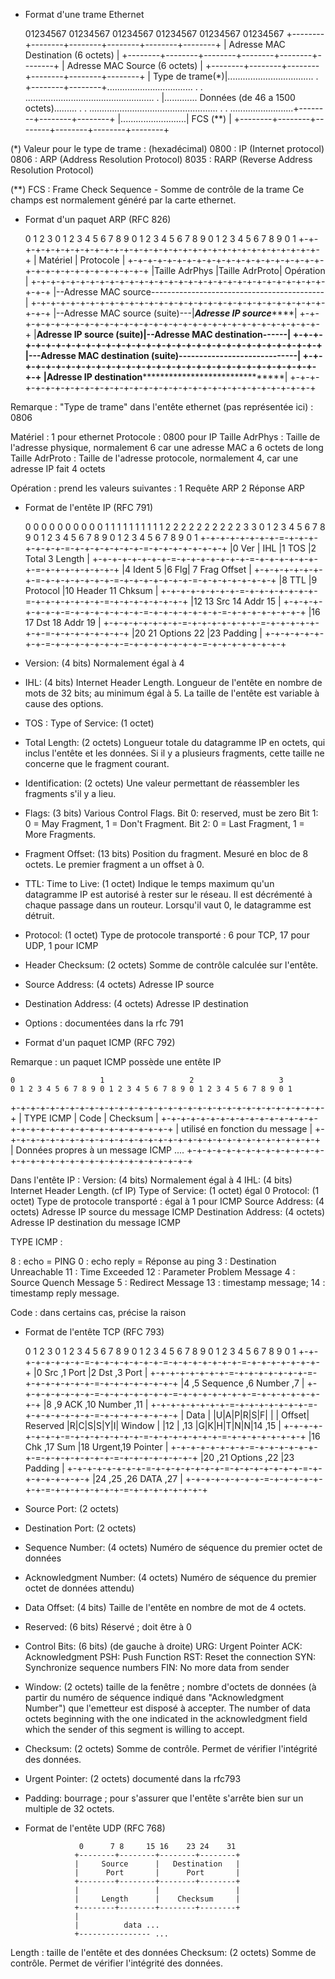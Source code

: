 * Format d'une trame Ethernet


  01234567 01234567 01234567 01234567 01234567 01234567
 +--------+--------+--------+--------+--------+--------+
 | Adresse MAC Destination (6 octets)                  |
 +--------+--------+--------+--------+--------+--------+
 | Adresse MAC Source      (6 octets)                  |
 +--------+--------+--------+--------+--------+--------+
 | Type de trame(*)|.................................. .
 +--------+--------+.................................. .
 . ................................................... .
 |............. Données (de 46 a 1500 octets)......... .
 . ................................................... .
 . .........................+--------+--------+--------+
 |..........................| FCS  (**)                |
 +--------+--------+--------+--------+--------+--------+

(*) Valeur pour le type de trame :
(hexadécimal)
0800 : IP (Internet protocol)
0806 : ARP (Address Resolution Protocol)
8035 : RARP (Reverse Address Resolution Protocol)

(**) FCS : Frame Check Sequence - Somme de contrôle de la trame
Ce champs est normalement généré par la carte ethernet.



* Format d'un paquet ARP (RFC 826)

    0                   1                   2                   3
    0 1 2 3 4 5 6 7 8 9 0 1 2 3 4 5 6 7 8 9 0 1 2 3 4 5 6 7 8 9 0 1
   +-+-+-+-+-+-+-+-+-+-+-+-+-+-+-+-+-+-+-+-+-+-+-+-+-+-+-+-+-+-+-+-+
   |           Matériel            |    Protocole                  |
   +-+-+-+-+-+-+-+-+-+-+-+-+-+-+-+-+-+-+-+-+-+-+-+-+-+-+-+-+-+-+-+-+
   |Taille AdrPhys |Taille AdrProto|    Opération                  |
   +-+-+-+-+-+-+-+-+-+-+-+-+-+-+-+-+-+-+-+-+-+-+-+-+-+-+-+-+-+-+-+-+
   |--Adresse MAC source-------------------------------------------|
   +-+-+-+-+-+-+-+-+-+-+-+-+-+-+-+-+-+-+-+-+-+-+-+-+-+-+-+-+-+-+-+-+
   |--Adresse MAC source (suite)---|*****Adresse IP source*********|
   +-+-+-+-+-+-+-+-+-+-+-+-+-+-+-+-+-+-+-+-+-+-+-+-+-+-+-+-+-+-+-+-+
   |**Adresse IP source (suite)****|--Adresse MAC destination------|
   +-+-+-+-+-+-+-+-+-+-+-+-+-+-+-+-+-+-+-+-+-+-+-+-+-+-+-+-+-+-+-+-+
   |---Adresse MAC destination (suite)-----------------------------|
   +-+-+-+-+-+-+-+-+-+-+-+-+-+-+-+-+-+-+-+-+-+-+-+-+-+-+-+-+-+-+-+-+
   |**Adresse IP destination***************************************|
   +-+-+-+-+-+-+-+-+-+-+-+-+-+-+-+-+-+-+-+-+-+-+-+-+-+-+-+-+-+-+-+-+

Remarque : "Type de trame" dans l'entête ethernet (pas représentée ici) : 0806

Matériel : 1 pour ethernet
Protocole : 0800 pour IP
Taille AdrPhys : Taille de l'adresse physique, normalement 6 
car une adresse MAC a 6 octets de long
Taille AdrProto : Taille de l'adresse protocole, normalement 4, 
car une adresse IP fait 4 octets

Opération : prend les valeurs suivantes :
1 Requête ARP
2 Réponse ARP




* Format de l'entête IP (RFC 791)

    0 0 0 0 0 0 0 0 0 0 1 1 1 1 1 1 1 1 1 1 2 2 2 2 2 2 2 2 2 2 3 3
    0 1 2 3 4 5 6 7 8 9 0 1 2 3 4 5 6 7 8 9 0 1 2 3 4 5 6 7 8 9 0 1
   +-+-+-+-+-+-+-+-=-+-+-+-+-+-+-+-=-+-+-+-+-+-+-+-=-+-+-+-+-+-+-+-+
   |0  Ver |  IHL  |1    TOS       |2         Total 3  Length      |
   +-+-+-+-+-+-+-+-=-+-+-+-+-+-+-+-=-+-+-+-+-+-+-+-=-+-+-+-+-+-+-+-+
   |4        Ident  5              |6 Flg|          7  Frag Offset |
   +-+-+-+-+-+-+-+-=-+-+-+-+-+-+-+-=-+-+-+-+-+-+-+-=-+-+-+-+-+-+-+-+
   |8       TTL    |9   Protocol   |10       Header 11  Chksum     |
   +-+-+-+-+-+-+-+-=-+-+-+-+-+-+-+-=-+-+-+-+-+-+-+-=-+-+-+-+-+-+-+-+
   |12              13     Src      14    Addr      15             |
   +-+-+-+-+-+-+-+-=-+-+-+-+-+-+-+-=-+-+-+-+-+-+-+-=-+-+-+-+-+-+-+-+
   |16              17     Dst      18    Addr      19             |
   +-+-+-+-+-+-+-+-=-+-+-+-+-+-+-+-=-+-+-+-+-+-+-+-=-+-+-+-+-+-+-+-+
   |20              21  Options     22             |23  Padding    |
   +-+-+-+-+-+-+-+-=-+-+-+-+-+-+-+-=-+-+-+-+-+-+-+-=-+-+-+-+-+-+-+-+

* Version:  (4 bits) Normalement égal à 4 
* IHL:  (4 bits) Internet Header Length. Longueur de l'entête en nombre
  de mots de 32 bits; au minimum égal à 5. La taille de l'entête est
  variable à cause des options.
* TOS : Type of Service:  (1 octet)
* Total Length:  (2 octets) Longueur totale du datagramme IP en octets, qui
  inclus l'entête et les données. Si il y a plusieurs fragments, cette
  taille ne concerne que le fragment courant.
* Identification:  (2 octets) Une valeur permettant de réassembler
  les fragments s'il y a lieu.
* Flags:  (3 bits)
    Various Control Flags.
      Bit 0: reserved, must be zero
      Bit 1:  0 = May Fragment,  1 = Don't Fragment.
      Bit 2:  0 = Last Fragment, 1 = More Fragments.
* Fragment Offset:  (13 bits) Position du fragment. Mesuré en bloc de
  8 octets. Le premier fragment a un offset à 0.
* TTL: Time to Live:  (1 octet) Indique le temps maximum qu'un
  datagramme IP est autorisé à rester sur le réseau. Il est décrémenté
  à chaque passage dans un routeur. Lorsqu'il vaut 0, le datagramme
  est détruit.
* Protocol:  (1 octet) Type de protocole transporté :
  6 pour TCP, 17 pour UDP, 1 pour ICMP
* Header Checksum:  (2 octets) Somme de contrôle calculée sur l'entête. 
* Source Address:  (4 octets) Adresse IP source
* Destination Address:  (4 octets) Adresse IP destination
* Options :  documentées dans la rfc 791



* Format d'un paquet ICMP (RFC 792)

Remarque : un paquet ICMP possède une entête IP

    0                   1                   2                   3
    0 1 2 3 4 5 6 7 8 9 0 1 2 3 4 5 6 7 8 9 0 1 2 3 4 5 6 7 8 9 0 1
   +-+-+-+-+-+-+-+-+-+-+-+-+-+-+-+-+-+-+-+-+-+-+-+-+-+-+-+-+-+-+-+-+
   |   TYPE ICMP   |     Code      |          Checksum             |
   +-+-+-+-+-+-+-+-+-+-+-+-+-+-+-+-+-+-+-+-+-+-+-+-+-+-+-+-+-+-+-+-+
   |         utilisé en fonction du message                        |
   +-+-+-+-+-+-+-+-+-+-+-+-+-+-+-+-+-+-+-+-+-+-+-+-+-+-+-+-+-+-+-+-+
   |      Données propres à un message ICMP                     ....
   +-+-+-+-+-+-+-+-+-+-+-+-+-+-+-+-+-+-+-+-+-+-+-+-+-+-+-+-+-+-+-+-+

Dans l'entête IP :
Version:  (4 bits) Normalement égal à 4 
IHL:  (4 bits) Internet Header Length. (cf IP)
Type of Service:  (1 octet) égal 0
Protocol:  (1 octet) Type de protocole transporté : égal à 1 pour ICMP
Source Address:  (4 octets) Adresse IP source du message ICMP
Destination Address:  (4 octets) Adresse IP destination du message ICMP

TYPE ICMP :

8  : echo = PING
0  : echo reply = Réponse au ping
3  : Destination Unreachable 
11 : Time Exceeded 
12 : Parameter Problem Message
4  : Source Quench Message
5  : Redirect Message
13 : timestamp message;
14 : timestamp reply message.

Code : dans certains cas, précise la raison 


* Format de l'entête TCP (RFC 793)

    0                   1                   2                   3
    0 1 2 3 4 5 6 7 8 9 0 1 2 3 4 5 6 7 8 9 0 1 2 3 4 5 6 7 8 9 0 1
   +-+-+-+-+-+-+-+-=-+-+-+-+-+-+-+-=-+-+-+-+-+-+-+-=-+-+-+-+-+-+-+-+
   |0       Src    ,1   Port       |2   Dst        ,3     Port     |
   +-+-+-+-+-+-+-+-=-+-+-+-+-+-+-+-=-+-+-+-+-+-+-+-=-+-+-+-+-+-+-+-+
   |4              ,5 Sequence     ,6  Number      ,7              |
   +-+-+-+-+-+-+-+-=-+-+-+-+-+-+-+-=-+-+-+-+-+-+-+-=-+-+-+-+-+-+-+-+
   |8              ,9   ACK        ,10   Number    ,11             |
   +-+-+-+-+-+-+-+-=-+-+-+-+-+-+-+-=-+-+-+-+-+-+-+-=-+-+-+-+-+-+-+-+
   |  Data |           |U|A|P|R|S|F|                               |
   | Offset| Reserved  |R|C|S|S|Y|I|            Window             |
   |12     |       ,13 |G|K|H|T|N|N|14             ,15             |
   +-+-+-+-+-+-+-+-=-+-+-+-+-+-+-+-=-+-+-+-+-+-+-+-=-+-+-+-+-+-+-+-+
   |16         Chk ,17   Sum       |18       Urgent,19  Pointer    |
   +-+-+-+-+-+-+-+-=-+-+-+-+-+-+-+-=-+-+-+-+-+-+-+-=-+-+-+-+-+-+-+-+
   |20             ,21  Options    ,22             |23  Padding    |
   +-+-+-+-+-+-+-+-=-+-+-+-+-+-+-+-=-+-+-+-+-+-+-+-=-+-+-+-+-+-+-+-+
   |24             ,25             ,26    DATA     ,27             |
   +-+-+-+-+-+-+-+-=-+-+-+-+-+-+-+-=-+-+-+-+-+-+-+-=-+-+-+-+-+-+-+-+

* Source Port:  (2 octets)
* Destination Port:  (2 octets)
* Sequence Number:  (4 octets) Numéro de séquence du premier octet
  de données
* Acknowledgment Number:  (4 octets) Numéro de séquence du premier octet
  de données attendu)
* Data Offset:  (4 bits) Taille de l'entête en nombre de mot de 4 octets.
* Reserved:  (6 bits) Réservé ; doit être à 0
* Control Bits:  (6 bits) (de gauche à droite)
    URG:  Urgent Pointer 
    ACK:  Acknowledgment
    PSH:  Push Function
    RST:  Reset the connection
    SYN:  Synchronize sequence numbers
    FIN:  No more data from sender
* Window:  (2 octets) taille de la fenêtre ; nombre d'octets de données
  (à partir du numéro de séquence indiqué dans "Acknowledgment Number")
  que l'emetteur est disposé à accepter.
  The number of data octets beginning with the one indicated in the
  acknowledgment field which the sender of this segment is willing to
  accept.
* Checksum:  (2 octets) Somme de contrôle. Permet de vérifier l'intégrité
  des données.
* Urgent Pointer:  (2 octets) documenté dans la rfc793
* Padding:  bourrage ; pour s'assurer que l'entête s'arrête bien sur un 
  multiple de 32 octets.




* Format de l'entête UDP (RFC 768)

                  0      7 8     15 16    23 24    31
                 +--------+--------+--------+--------+
                 |     Source      |   Destination   |
                 |      Port       |      Port       |
                 +--------+--------+--------+--------+
                 |                 |                 |
                 |     Length      |    Checksum     |
                 +--------+--------+--------+--------+
                 |
                 |          data ...
                 +---------------- ...



Length : taille de l'entête et des données
Checksum:  (2 octets) Somme de contrôle. Permet de vérifier l'intégrité des
données.

